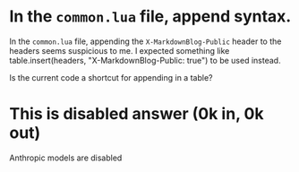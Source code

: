 # In the `common.lua` file, append syntax.

In the `common.lua` file, appending the `X-MarkdownBlog-Public` header to the headers seems suspicious to me.
I expected something like table.insert(headers, "X-MarkdownBlog-Public: true") to be used instead.

Is the current code a shortcut for appending in a table?


# This is disabled answer (0k in, 0k out)

Anthropic models are disabled

